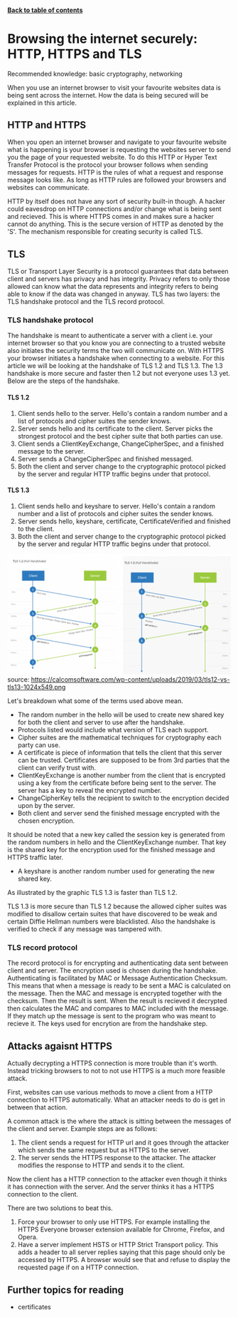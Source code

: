 #### [Back to table of contents](./README.md)

# Browsing the internet securely: HTTP, HTTPS and TLS 

Recommended knowledge: basic cryptography, networking

When you use an internet browser to visit your favourite websites data is being sent across the internet. How the data is being secured will be explained in this article.

## HTTP and HTTPS
When you open an internet browser and navigate to your favourite website what is happening is your browser is requesting the websites server to send you the page of your requested website. To do this HTTP or Hyper Text Transfer Protocol is the protocol your browser follows when sending messages for requests. HTTP is the rules of what a request and response message looks like. As long as HTTP rules are followed your browsers and websites can communicate.

HTTP by itself does not have any sort of security built-in though. A hacker could eavesdrop on HTTP connections and/or change what is being sent and recieved. This is where HTTPS comes in and makes sure a hacker cannot do anything. This is the secure version of HTTP as denoted by the 'S'. The mechanism responsible for creating security is called TLS.

## TLS
TLS or Transport Layer Security is a protocol guarantees that data between client and servers has privacy and has integrity. Privacy refers to only those allowed can know what the data represents and integrity refers to being able to know if the data was changed in anyway. TLS has two layers: the TLS handshake protocol and the TLS record protocol.

### TLS handshake protocol
The handshake is meant to authenticate a server with a client i.e. your internet browser so that you know you are connecting to a trusted website also initiates the security terms the two will communicate on. With HTTPS your browser initiates a handshake when connecting to a website. For this article we will be looking at the handshake of TLS 1.2 and TLS 1.3. The 1.3 handshake is more secure and faster then 1.2 but not everyone uses 1.3 yet. Below are the steps of the handshake.

#### TLS 1.2
1. Client sends hello to the server. Hello's contain a random number and a list of protocols and cipher suites the sender knows.
2. Server sends hello and its certificate to the client. Server picks the strongest protocol and the best cipher suite that both parties can use.
3. Client sends a ClientKeyExchange, ChangeCipherSpec, and a finished message to the server. 
4. Server sends a ChangeCipherSpec and finished messaged. 
5. Both the client and server change to the cryptographic protocol picked by the server and regular HTTP traffic begins under that protocol.

#### TLS 1.3
1. Client sends hello and keyshare to server.  Hello's contain a random number and a list of protocols and cipher suites the sender knows.
2. Server sends hello, keyshare, certificate, CertificateVerified and finished to the client.
3. Both the client and server change to the cryptographic protocol picked by the server and regular HTTP traffic begins under that protocol.

![tls handshake](https://github.com/TheCountOfPeru/IT-Security-For-Dummies/blob/master/images/tls12vstls13.png)
source: https://calcomsoftware.com/wp-content/uploads/2019/03/tls12-vs-tls13-1024x549.png

Let's breakdown what some of the terms used above mean.
* The random number in the hello will be used to create new shared key for both the client and server to use after the handshake.
* Protocols listed would include what version of TLS each support.
* Cipher suites are the mathematical techniques for cryptography each party can use.
* A certificate is piece of information that tells the client that this server can be trusted. Certificates are supposed to be from 3rd parties that the client can verify trust with.
* ClientKeyExchange is another number from the client that is encrypted using a key from the certificate before being sent to the server. The server has a key to reveal the encrypted number. 
* ChangeCipherKey tells the recipient to switch to the encryption decided upon by the server.
* Both client and server send the finished message encrypted with the chosen encryption.
  
It should be noted that a new key called the session key is generated from the random numbers in hello and the ClientKeyExchange number. That key is the shared key for the encryption used for the finished message and HTTPS traffic later.

* A keyshare is another random number used for generating the new shared key.

As illustrated by the graphic TLS 1.3 is faster than TLS 1.2.

TLS 1.3 is more secure than TLS 1.2 because the allowed cipher suites was modified to disallow certain suites that have discovered to be weak and certain Diffie Hellman numbers were blacklisted. Also the handshake is verified to check if any message was tampered with.

### TLS record protocol
The record protocol is for encrypting and authenticating data sent between client and server. The encryption used is chosen during the handshake. Authenticating is facilitated by MAC or Message Authentication Checksum. This means that when a message is ready to be sent a MAC is calculated on the message. Then the MAC and message is encrypted together with the checksum. Then the result is sent. When the result is recieved it decrypted then calculates the MAC and compares to MAC included with the message. If they match up the message is sent to the program who was meant to recieve it. The keys used for encrytion are from the handshake step. 

## Attacks agaisnt HTTPS
Actually decrypting a HTTPS connection is more trouble than it's worth. Instead tricking browsers to not to not use HTTPS is a much more feasible attack.

First, websites can use various methods to move a client from a HTTP connection to HTTPS automatically. What an attacker needs to do is get in between that action.

A common attack is the where the attack is sitting between the messages of the client and server. Example steps are as follows:

1. The client sends a request for HTTP url and it goes through the attacker which sends the same request but as HTTPS to the server.
2. The server sends the HTTPS response to the attacker. The attacker modifies the response to HTTP and sends it to the client. 

Now the client has a HTTP connection to the attacker even though it thinks it has connection with the server. And the server thinks it has a HTTPS connection to the client.

There are two solutions to beat this.
1. Force your browser to only use HTTPS. For example installing the HTTPS Everyone browser extension available for Chrome, Firefox, and Opera.
2. Have a server implement HSTS or HTTP Strict Transport policy. This adds a header to all server replies saying that this page should only be accessed by HTTPS. A browser would see that and refuse to display the requested page if on a HTTP connection.

## Further topics for reading
* certificates 














